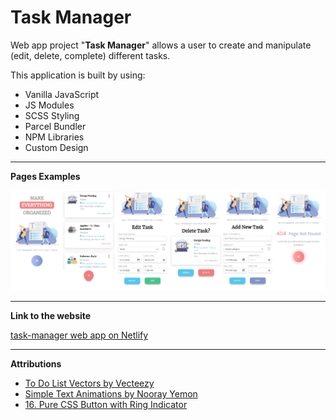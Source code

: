 # **Task Manager**

Web app project "**Task Manager**" allows a user to create and manipulate (edit, delete, complete) different tasks.

This application is built by using:
- Vanilla JavaScript
- JS Modules
- SCSS Styling
- Parcel Bundler
- NPM Libraries
- Custom Design
---

**Pages Examples**


![Screens](screenshots/Screens.png)


---

**Link to the website**

[task-manager web app on Netlify](https://karetnikova-task-manager.netlify.app/)

---

**Attributions**

-  [To Do List Vectors by Vecteezy](https://www.vecteezy.com/free-vector/to-do-list)
-  [Simple Text Animations by Nooray Yemon](https://www.sliderrevolution.com/resources/css-text-animation/)
-  [16. Pure CSS Button with Ring Indicator](https://1stwebdesigner.com/20-amazing-pure-css-animated-buttons/)

